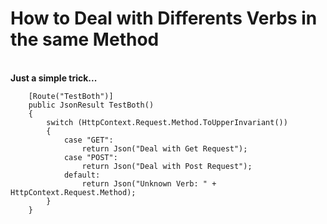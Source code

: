 # How to Deal with Differents Verbs in the same Method
<br>**Just a simple trick...**<br>

        [Route("TestBoth")]
        public JsonResult TestBoth()
        {
            switch (HttpContext.Request.Method.ToUpperInvariant())
            {
                case "GET":
                    return Json("Deal with Get Request");
                case "POST":
                    return Json("Deal with Post Request");
                default:
                    return Json("Unknown Verb: " + HttpContext.Request.Method);
            }
        }
